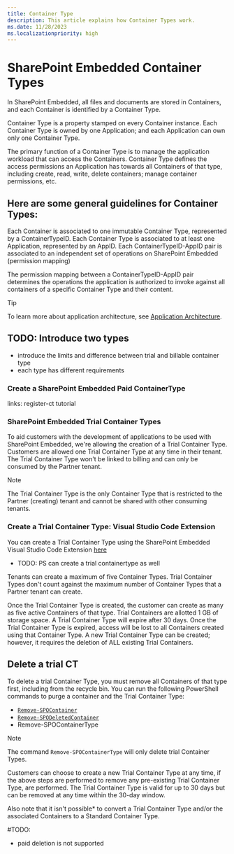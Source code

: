 ```yaml
---
title: Container Type
description: This article explains how Container Types work.
ms.date: 11/28/2023
ms.localizationpriority: high
---
```


# SharePoint Embedded Container Types

In SharePoint Embedded, all files and documents are stored in Containers, and each Container is identified by a Container Type.

Container Type is a property stamped on every Container instance. Each Container Type is owned by one Application; and each Application can own only one Container Type.

The primary function of a Container Type is to manage the application workload that can access the Containers. Container Type defines the access permissions an Application has towards all Containers of that type, including create, read, write, delete containers; manage container permissions, etc.

## Here are some general guidelines for Container Types:

Each Container is associated to one immutable Container Type, represented by a ContainerTypeID. Each Container Type is associated to at least one Application, represented by an AppID. Each ContainerTypeID-AppID pair is associated to an independent set of operations on SharePoint Embedded (permission mapping)

The permission mapping between a ContainerTypeID-AppID pair determines the operations the application is authorized to invoke against all containers of a specific Container Type and their content.

> [!TIP]
> To learn more about application architecture, see [Application Architecture](./app-architecture.md).


## TODO: Introduce two types
* introduce the limits and difference between trial and billable container type
* each type has different requirements

### Create a SharePoint Embedded Paid ContainerType
links: register-ct tutorial



### SharePoint Embedded Trial Container Types

To aid customers with the development of applications to be used with SharePoint Embedded, we're allowing the creation of a Trial Container Type. Customers are allowed one Trial Container Type at any time in their tenant. The Trial Container Type won't be linked to billing and can only be consumed by the Partner tenant.

> [!NOTE]
> The Trial Container Type is the only Container Type that is restricted to the Partner (creating) tenant and cannot be shared with other consuming tenants.

### Create a Trial Container Type: Visual Studio Code Extension
You can create a Trial Container Type using the SharePoint Embedded Visual Studio Code Extension [here](https://marketplace.visualstudio.com/items?itemName=SharepointEmbedded.ms-sharepoint-embedded-vscode-extension)

* TODO: PS can create a trial containertype as well

Tenants can create a maximum of five Container Types. Trial Container Types don't count against the maximum number of Container Types that a Partner tenant can create.

Once the Trial Container Type is created, the customer can create as many as five active Containers of that type. Trial Containers are allotted 1 GB of storage space. A Trial Container Type will expire after 30 days. Once the Trial Container Type is expired, access will be lost to all Containers created using that Container Type. A new Trial Container Type can be created; however, it requires the deletion of ALL existing Trial Containers.

## Delete a trial CT

To delete a trial Container Type, you must remove all Containers of that type first, including from the recycle bin. You can run the following PowerShell commands to purge a container and the Trial Container Type:

- [`Remove-SPOContainer`](/powershell/module/sharepoint-online/remove-spocontainer)
- [`Remove-SPODeletedContainer`](/powershell/module/sharepoint-online/remove-spodeletedcontainer)
- Remove-SPOContainerType

> [!NOTE]
> The command `Remove-SPOContainerType` will only delete trial Container Types.

Customers can choose to create a new Trial Container Type at any time, if the above steps are performed to remove any pre-existing Trial Container Type, are performed. The Trial Container Type is valid for up to 30 days but can be removed at any time within the 30-day window.

Also note that it isn't possible* to convert a Trial Container Type and/or the associated Containers to a Standard Container Type.


#TODO:
- paid deletion is not supported